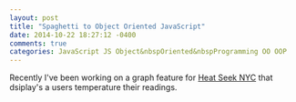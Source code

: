 ```yaml
---
layout: post
title: "Spaghetti to Object Oriented JavaScript"
date: 2014-10-22 18:27:12 -0400
comments: true
categories: JavaScript JS Object&nbspOriented&nbspProgramming OO OOP
---
```


Recently I've been working on a graph feature for [Heat Seek NYC](http://heatseeknyc.com/) that dsiplay's a users temperature their readings. 

